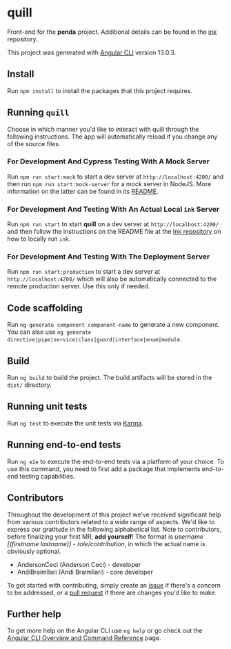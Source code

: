# quill

Front-end for the **penda** project. Additional details can be found in
the [ink](https://github.com/OpenCovenant/ink) repository.

This project was generated with [Angular CLI](https://github.com/angular/angular-cli) version 13.0.3.

## Install

Run `npm install` to install the packages that this project requires.

## Running `quill`

Choose in which manner you'd like to interact with quill through the following instructions. The app will automatically
reload if you change any of the source files.

### For Development And Cypress Testing With A Mock Server

Run `npm run start:mock` to start a dev server at `http://localhost:4200/` and then run `npm run start:mock-server` for
a mock server in NodeJS. More information on the latter can be found in its [README](mock-server/README.md).

### For Development And Testing With An Actual Local `ink` Server

Run `npm run start` to start **quill** on a dev server at `http://localhost:4200/` and then follow the instructions on the README
file at the [Ink repository](https://github.com/OpenCovenant/ink) on how to locally run `ink`.

### For Development And Testing With The Deployment Server

Run `npm run start:production` to start a dev server at `http://localhost:4200/` which will also be automatically
connected to the remote production server. Use this only if needed.

## Code scaffolding

Run `ng generate component component-name` to generate a new component. You can also
use `ng generate directive|pipe|service|class|guard|interface|enum|module`.

## Build

Run `ng build` to build the project. The build artifacts will be stored in the `dist/` directory.

## Running unit tests

Run `ng test` to execute the unit tests via [Karma](https://karma-runner.github.io).

## Running end-to-end tests

Run `ng e2e` to execute the end-to-end tests via a platform of your choice. To use this command, you need to first add a
package that implements end-to-end testing capabilities.

## Contributors

Throughout the development of this project we've received significant help from various contributors related to a wide
range of aspects. We'd like to express our gratitude in the following alphabetical list. Note to contributors, before
finalizing your first MR, **add yourself**! The format is _username [(firstname lastname)] - role/contribution_, in
which the actual name is obviously optional.

- AndersonCeci (Anderson Ceci) - developer
- AndiBraimllari (Andi Braimllari) - core developer

To get started with contributing, simply create an [issue](https://github.com/OpenCovenant/quill/issues) if there's a
concern to be addressed, or a [pull request](https://github.com/OpenCovenant/quill/pulls) if there are changes you'd
like to make.

## Further help

To get more help on the Angular CLI use `ng help` or go check out
the [Angular CLI Overview and Command Reference](https://angular.io/cli) page.
